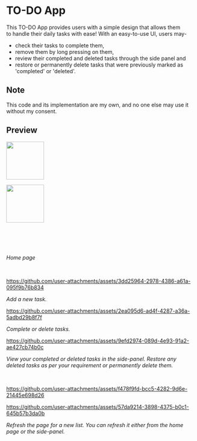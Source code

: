 # TO-DO App
This TO-DO App provides users with a simple design that allows them to handle their daily tasks with ease! With an easy-to-use UI, users may-
* check their tasks to complete them,
* remove them by long pressing on them,
* review their completed and deleted tasks through the side panel and
* restore or permanently delete tasks that were previously marked as 'completed' or 'deleted'.

## Note
This code and its implementation are my own, and no one else may use it without my consent.

## Preview

<img src="https://github.com/user-attachments/assets/7ade2f00-9004-4384-89fe-8d820f51d3f0"
alt height="100px">

<img src= "https://github.com/user-attachments/assets/468c771e-dcd9-4efd-b44c-0ef6b995512a"
 alt height="100px">
 
<img src= "https://github.com/user-attachments/assets/7b1e8453-d1c9-474f-905d-12cd69f0961b"
 alt>

<img src= "https://github.com/user-attachments/assets/34d1979b-3a3d-4928-851c-8eceadaccc63"
alt>

<img src= "https://github.com/user-attachments/assets/f7e21bf2-611e-4821-a53f-a1cd3e2d3bb4"
alt>

<img src= "https://github.com/user-attachments/assets/1cde00d8-991f-4f38-a92e-3293fa5f8681"
alt>

<img src= "https://github.com/user-attachments/assets/fc9ce119-8347-41ef-9b45-be84837e8ed5"
 alt>

<em>Home page</em>

<br>

https://github.com/user-attachments/assets/3dd25964-2978-4386-a61a-095f9b76b834

<em>Add a new task.</em>
<br>

https://github.com/user-attachments/assets/2ea095d6-ad4f-4287-a36a-5adbd29b8f7f

<em>Complete or delete tasks.</em>
<br>

https://github.com/user-attachments/assets/9efd2974-089d-4e93-91a2-ae427cb74b0c

<em>View your completed or deleted tasks in the side-panel. Restore any deleted tasks as per your requirement or permanently delete them.</em>

<br>

https://github.com/user-attachments/assets/f478f9fd-bcc5-4282-9d6e-21445e698d26



https://github.com/user-attachments/assets/57da9214-3898-4375-b0c1-645b57b3da0b



<em>Refresh the page for a new list. You can refresh it either from the home page or the side-panel.</em>

